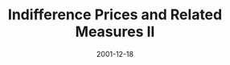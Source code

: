---
abstract: ''
authors:
- Marcel Straka
date: '2001-12-18'
featured: false
publication_types:
- '0'
publishDate: '2001-12-18'
title: Indifference Prices and Related Measures II
url_pdf: ''
---